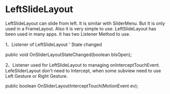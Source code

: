LeftSlideLayout
===========

LeftSlideLayout can slide from left. It is similar with SilderMenu. But It is only used in a FrameLayout. Also it is very simple to use. LeftSlideLayout has been used in many apps. It has two Listener Method to use. 

1、Listener of LeftSlideLayout ' State changed

public void OnSliderLayoutStateChanged(boolean bIsOpen);

2、Listener used for LeftSlideLayout to managing onInterceptTouchEvent.
LefeSliderLayout don't need to Intercept, when some subview need to use Left Gesture or Right Gesture.

public boolean OnSliderLayoutInterceptTouch(MotionEvent ev);
